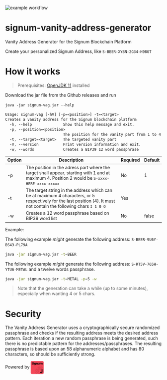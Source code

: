 ![example workflow](https://github.com/ohager/signum-vanity-address-generator/actions/workflows/build-release.yml/badge.svg)

# signum-vanity-address-generator

Vanity Address Generator for the Signum Blockchain Platform

Create your personalized Signum Address, like `S-BEER-XYBN-2G34-H98GT`

# How it works

> Prerequisites: [OpenJDK 11](https://openjdk.java.net/install/) installed

Download the jar file from the Github releases and run

`java -jar signum-vag.jar --help`


```
Usage: signum-vag [-hV] [-p=<position>] -t=<target>
Creates a vanity address for the Signum blockchain platform
  -h, --help              Show this help message and exit.
  -p, --position=<position>
                          The position for the vanity part from 1 to 4
  -t, --target=<target>   The targeted vanity part
  -V, --version           Print version information and exit.
  -w, --words             Creates a BIP39 12 word passphrase
```

| Option | Description  | Required  | Default  |  
|---|---|---|---|
| -p  | The position in the adress part where the target shall appear, starting with 1 and at maximum 4. Position 2 would be `S-xxxx-HERE-xxxx-xxxxx`   |  No | 1  | 
| -t  | The target string in the address which can be at maximum 4 characters, or 5 respectively for the last position (4). It must not contain the following chars `I 1 0 O `   |  Yes |   | 
| -w  | Creates a 12 word passphrase based on BIP39 word list | No | false  | 

Example:

The following example _might_ generate the following address: `S-BEER-9U6Y-BS43-PL79A`

```bash 
java -jar signum-vag.jar -t=BEER 
```

The following example _might_ generate the following address: `S-RT5V-765H-YTU6-METAL`
and a twelve words passphrase.

```bash 
java -jar signum-vag.jar -t=METAL -p=5 -w
```

> Note that the generation can take a while (up to some minutes), especially when wanting 4 or 5 chars. 

# Security

The Vanity Address Generator uses a cryptographically secure randomized passphrase and checks if the resulting address meets the desired address pattern.
Each iteration a new random passphrase is being generated, such there is no predictable pattern for the addresses/passphrases.
The resulting passphrase is based upon an 58 alphanumeric alphabet and has 80 characters, so should be sufficiently strong.



Powered by 
<img src="./signumj.svg" alt="signumj" height="48" align="middle" />

